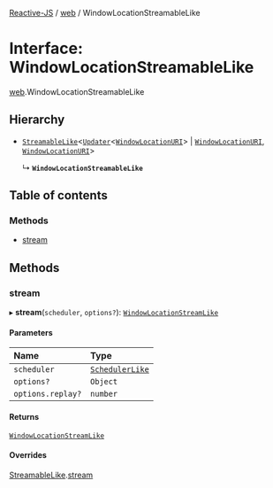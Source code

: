 [Reactive-JS](../README.md) / [web](../modules/web.md) / WindowLocationStreamableLike

# Interface: WindowLocationStreamableLike

[web](../modules/web.md).WindowLocationStreamableLike

## Hierarchy

- [`StreamableLike`](streamable.StreamableLike.md)<[`Updater`](../modules/functions.md#updater)<[`WindowLocationURI`](../modules/web.md#windowlocationuri)\> \| [`WindowLocationURI`](../modules/web.md#windowlocationuri), [`WindowLocationURI`](../modules/web.md#windowlocationuri)\>

  ↳ **`WindowLocationStreamableLike`**

## Table of contents

### Methods

- [stream](web.WindowLocationStreamableLike.md#stream)

## Methods

### stream

▸ **stream**(`scheduler`, `options?`): [`WindowLocationStreamLike`](web.WindowLocationStreamLike.md)

#### Parameters

| Name | Type |
| :------ | :------ |
| `scheduler` | [`SchedulerLike`](scheduler.SchedulerLike.md) |
| `options?` | `Object` |
| `options.replay?` | `number` |

#### Returns

[`WindowLocationStreamLike`](web.WindowLocationStreamLike.md)

#### Overrides

[StreamableLike](streamable.StreamableLike.md).[stream](streamable.StreamableLike.md#stream)
